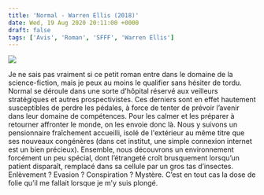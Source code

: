 ```yaml
---
title: 'Normal - Warren Ellis (2018)'
date: Wed, 19 Aug 2020 20:11:00 +0000
draft: false
tags: ['Avis', 'Roman', 'SFFF', 'Warren Ellis']
---
```


![](https://carnetslunaires.wordpress.com/wp-content/uploads/2021/03/normal-1.jpeg?w=269)

Je ne sais pas vraiment si ce petit roman entre dans le domaine de la science-fiction, mais je peux au moins le qualifier sans hésiter de tordu. Normal se déroule dans une sorte d'hôpital réservé aux veilleurs stratégiques et autres prospectivistes. Ces derniers sont en effet hautement susceptibles de perdre les pédales, à force de tenter de prévoir l’avenir dans leur domaine de compétences. Pour les calmer et les préparer à retourner affronter le monde, on les envoie donc là. Nous y suivons un pensionnaire fraîchement accueilli, isolé de l'extérieur au même titre que ses nouveaux congénères (dans cet institut, une simple connexion internet est un bien précieux). Ensemble, nous découvrons un environnement forcément un peu spécial, dont l’étrangeté croît brusquement lorsqu’un patient disparaît, remplacé dans sa cellule par un gros tas d’insectes. Enlèvement ? Evasion ? Conspiration ? Mystère. C’est en tout cas la dose de folie qu’il me fallait lorsque je m’y suis plongé.